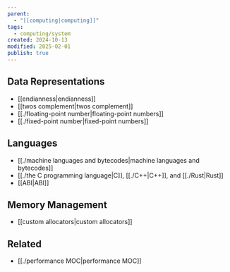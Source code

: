 ```yaml
---
parent:
  - "[[computing|computing]]"
tags:
  - computing/system
created: 2024-10-13
modified: 2025-02-01
publish: true
---
```

## Data Representations
- [[endianness|endianness]]
- [[twos complement|twos complement]]
- [[./floating-point number|floating-point numbers]]
- [[./fixed-point number|fixed-point numbers]]

## Languages
- [[./machine languages and bytecodes|machine languages and bytecodes]]
- [[./the C programming language|C]], [[./C++|C++]], and [[./Rust|Rust]]
- [[ABI|ABI]]

## Memory Management
- [[custom allocators|custom allocators]]

## Related
- [[./performance MOC|performance MOC]]